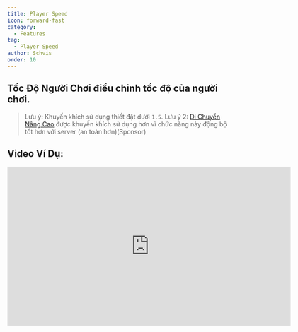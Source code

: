 ```yaml
---
title: Player Speed
icon: forward-fast
category:
  - Features
tag:
  - Player Speed
author: Schvis
order: 10
---
```


## Tốc Độ Người Chơi điều chỉnh tốc độ của người chơi.

> Lưu ý: Khuyến khích sử dụng thiết đặt dưới `1.5`.
> Lưu ý 2: [Di Chuyển Nâng Cao](extra-movements.md) được khuyến khích sử dụng hơn vì chức năng này động bộ tốt hơn với server (an toàn hơn)(Sponsor)

## Video Ví Dụ:

<div class="iframe-container"><iframe width="640" height="360" src="https://www.youtube.com/embed/HCxmOUMFRs8?list=PL5eI1Tb64p56g27qfYk7VuFTz4FK6YrKa" title="Korepi - Player Speed" frameborder="0" allow="accelerometer; autoplay; clipboard-write; encrypted-media; gyroscope; picture-in-picture; web-share" allowfullscreen></iframe></div>
